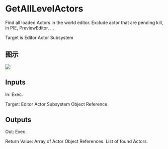 # GetAllLevelActors

Find all loaded Actors in the world editor. Exclude actor that are pending kill, in PIE, PreviewEditor, ...

Target is Editor Actor Subsystem

## 图示

![]($-20221218-18505474.png)

## Inputs

In: Exec.

Target: Editor Actor Subsystem Object Reference.  

## Outputs

Out: Exec.

Return Value: Array of Actor Object References. List of found Actors.

